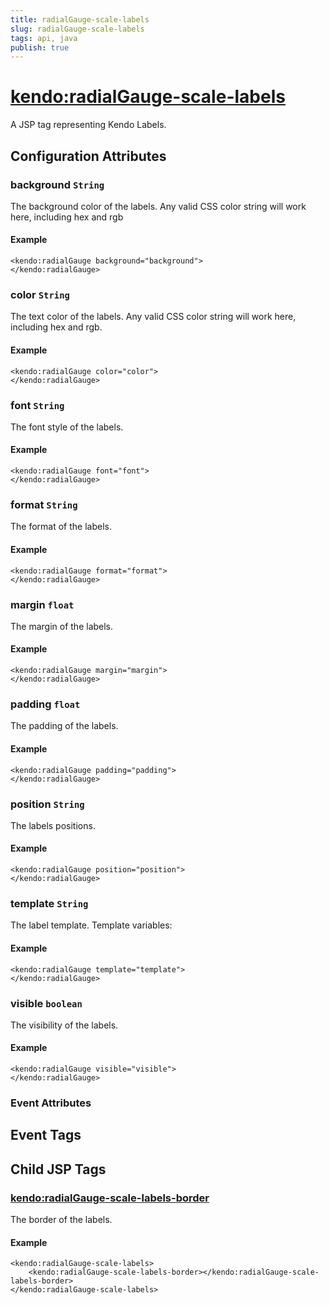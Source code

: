 ```yaml
---
title: radialGauge-scale-labels
slug: radialGauge-scale-labels
tags: api, java
publish: true
---
```


# <kendo:radialGauge-scale-labels>
A JSP tag representing Kendo Labels.

## Configuration Attributes


### background `String`

The background color of the labels.
Any valid CSS color string will work here, including hex and rgb

#### Example
    <kendo:radialGauge background="background">
    </kendo:radialGauge>



### color `String`

The text color of the labels.
Any valid CSS color string will work here, including hex and rgb.

#### Example
    <kendo:radialGauge color="color">
    </kendo:radialGauge>



### font `String`

The font style of the labels.

#### Example
    <kendo:radialGauge font="font">
    </kendo:radialGauge>



### format `String`

The format of the labels.

#### Example
    <kendo:radialGauge format="format">
    </kendo:radialGauge>



### margin `float`

The margin of the labels.

#### Example
    <kendo:radialGauge margin="margin">
    </kendo:radialGauge>



### padding `float`

The padding of the labels.

#### Example
    <kendo:radialGauge padding="padding">
    </kendo:radialGauge>



### position `String`

The labels positions.

#### Example
    <kendo:radialGauge position="position">
    </kendo:radialGauge>



### template `String`

The label template.
Template variables:

#### Example
    <kendo:radialGauge template="template">
    </kendo:radialGauge>



### visible `boolean`

The visibility of the labels.

#### Example
    <kendo:radialGauge visible="visible">
    </kendo:radialGauge>



### Event Attributes

## Event Tags
 

## Child JSP Tags

### [<kendo:radialGauge-scale-labels-border>](/api/wrappers/jsp/radialgauge/scale-labels-border)

The border of the labels.

#### Example

    <kendo:radialGauge-scale-labels>
        <kendo:radialGauge-scale-labels-border></kendo:radialGauge-scale-labels-border>
    </kendo:radialGauge-scale-labels>
 

